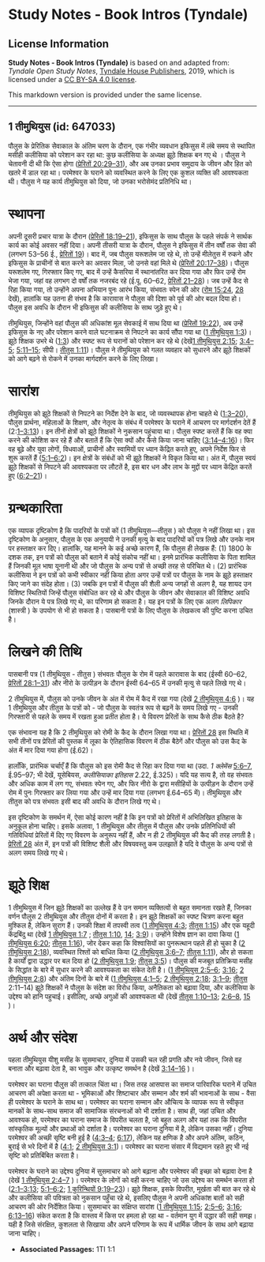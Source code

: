 # Study Notes - Book Intros (Tyndale)

## License Information

**Study Notes - Book Intros (Tyndale)** is based on and adapted from: _Tyndale Open Study Notes_, [Tyndale House Publishers](https://tyndaleopenresources.com/), 2019, which is licensed under a [CC BY-SA 4.0 license](https://creativecommons.org/licenses/by-sa/4.0/legalcode.en).

This markdown version is provided under the same license.



--------------------------------

## 1 तीमुथियुस (id: 647033)

पौलुस के प्रेरितिक सेेवाकाल के अंतिम चरण के दौरान, एक गंभीर व्यवधान इफिसुस में लंबे समय से स्थापित मसीही कलीसिया को परेशान कर रहा था: कुछ कलीसिया के अध्यक्ष झूठे शिक्षक बन गए थे । पौलुस ने चेतावनी दी थी कि ऐसा होगा ([प्रेरितों 20:29–31](https://ref.ly/Acts20:29-Acts20:31)), और अब उनका प्रभाव समुदाय के जीवन और हित को खतरे में डाल रहा था। परमेश्वर के घराने को व्यवस्थित करने के लिए एक कुशल व्यक्ति की आवश्यकता थी। पौलुस ने यह कार्य तीमुथियुस को दिया, जो उनका भरोसेमंद प्रतिनिधि था।

स्थापना
=======

अपनी दूसरी प्रचार यात्रा के दौरान ([प्रेरितों 18:19–21](https://ref.ly/Acts18:19-Acts18:21)), इफिसुस के साथ पौलुस के पहले संपर्क ने सार्थक कार्य का कोई अवसर नहीं दिया। अपनी तीसरी यात्रा के दौरान, पौलुस ने इफिसुस में तीन वर्षों तक सेवा की (लगभग 53–56 ई., [प्रेरितों 19](https://ref.ly/Acts19:1-Acts19:41))। बाद में, जब पौलुस यरूशलेम जा रहे थे, तो उन्हें मीलेतुस में रुकने और इफिसुस के प्राचीनों से बात करने का अवसर मिला, जो उनसे वहां मिले थे ([प्रेरितों 20:17–38](https://ref.ly/Acts20:17-Acts20:38))। पौलुस यरूशलेम गए, गिरफ्तार किए गए, बाद में उन्हें कैसरिया में स्थानांतरित कर दिया गया और फिर उन्हें रोम भेजा गया, जहां वह लगभग दो वर्षों तक नजरबंद रहे (ई.पू. 60–62, [प्रेरितों 21–28](https://ref.ly/Acts21:1-Acts28:31))। जब उन्हें कैद से रिहा किया गया, तो उन्होंने अपना अभियान पुनः आरंभ किया, संभवतः स्पेन की ओर ([रोम 15:24](https://ref.ly/Rom15:24), [28](https://ref.ly/Rom15:28) देखें), हालांकि यह उतना ही संभव है कि कारावास ने पौलुस की दिशा को पूर्व की ओर बदल दिया हो। पौलुस इस अवधि के दौरान भी इफिसुस की कलीसिया के साथ जुड़े हुए थे।

तीमुथियुस, जिन्होंने वहां पौलुस की अधिकांश मूल सेवकाई में साथ दिया था ([प्रेरितों 19:22](https://ref.ly/Acts19:22)), अब उन्हें इफिसुस के नए और परेशान करने वाले घटनाक्रम से निपटने का कार्य सौंपा गया था ([1 तीमुथियुस 1:3](https://ref.ly/1Tim1:3))। झूठे शिक्षक उभरे थे ([1:3](https://ref.ly/1Tim1:3)) और स्पष्ट रूप से घरानों को परेशान कर रहे थे (देखें[1 तीमुथियुस 2:15](https://ref.ly/1Tim2:15); [3:4–5](https://ref.ly/1Tim3:4-1Tim3:5); [5:11–15](https://ref.ly/1Tim5:11-1Tim5:15); सीपी। [तीतुस 1:11](https://ref.ly/Titus1:11))। पौलुस ने तीमुथियुस को गलत व्यवहार को सुधारने और झूठे शिक्षकों को आगे बढ़ने से रोकने में उनका मार्गदर्शन करने के लिए लिखा।

सारांश
======

तीमुथियुस को झूठे शिक्षकों से निपटने का निर्देश देने के बाद, जो व्यवस्थापक होना चाहते थे ([1:3–20](https://ref.ly/1Tim1:3-1Tim1:20)), पौलुस प्रार्थना, महिलाओं के शिक्षण, और नेतृत्व के संबंध में परमेश्वर के घराने में आचरण पर मार्गदर्शन देतें हैं (2:[1–3:13](https://ref.ly/1Tim2:1-1Tim3:13))। इन तीनों क्षेत्रों को झूठे शिक्षकों ने नुकसान पहुंचाया था। पौलुस स्पष्ट करतें हैं कि वह क्या करने की कोशिश कर रहे हैं और बतातें हैं कि ऐसा क्यों और कैसे किया जाना चाहिए ([3:14–4:16](https://ref.ly/1Tim3:14-1Tim4:16))। फिर वह बूढ़े और युवा लोगों, विधवाओं, प्राचीनों और स्वामियों पर ध्यान केंद्रित करते हुए, अपने निर्देश फिर से शुरू करतें हैं ([5:1–6:2](https://ref.ly/1Tim5:1-1Tim6:2))। इन क्षेत्रों के संबंधों को भी झूठे शिक्षकों ने विकृत किया था। अंत में, पौलुस स्वयं झूठे शिक्षकों से निपटने की आवश्यकता पर लौटतें है, इस बार धन और लाभ के मुद्दों पर ध्यान केंद्रित करतें हुए ([6:2–21](https://ref.ly/1Tim6:2-1Tim6:21))।

ग्रन्थकारिता
============

एक व्यापक दृष्टिकोण है कि पादरियों के पत्रों कों (1 तीमुथियुस—तीतुस ) को पौलुस ने नहीं लिखा था। इस दृष्टिकोण के अनुसार, पौलुस के एक अनुयायी ने उनकी मृत्यु के बाद पादरियों कों पत्र लिखे और उनके नाम पर हस्ताक्षर कर दिए। हालांकि, यह मानने के कई अच्छे कारण हैं, कि पौलुस ही लेखक हैं: (1\) 1800 के दशक तक, इन पत्रों को पौलुस कों बताने में कोई संकोच नहीं था। इनमे प्रारंभिक कलीसिया के पिता शामिल हैं जिनकी मूल भाषा यूनानी थी और जो पौलुस के अन्य पत्रों से अच्छी तरह से परिचित थे। (2\) प्रारंभिक कलीसिया ने इन पत्रों को कभी स्वीकार नहीं किया होता अगर उन्हें पत्रों पर पौलुस के नाम के झूठे हस्ताक्षर किए जाने का संदेह होता। (3\) जबकि इन पत्रों में पौलुस की शैली अन्य जगहों से अलग है, यह शायद उन विशिष्ट स्थितियों जिन्हें पौलुस संबोधित कर रहे थे और पौलुस के जीवन और सेवाकाल की विशिष्ट अवधि जिनके दौरान ये पत्र लिखे गए थे, का परिणाम हो सकता है। यह इन पत्रों के लिए एक अलग *लिपिकार* (शास्त्री ) के उपयोग से भी हो सकता है। पासबानी पत्रों के लिए पौलुस के लेखकत्व की पुष्टि करना उचित है।

लिखने की तिथि
=============

पासबानी पत्र (1 तीमुथियुस \- तीतुस ) संभवतः पौलुस के रोम में पहले कारावास के बाद (ईस्वी 60–62, [प्रेरितों 28:1–31](https://ref.ly/Acts28:1-Acts28:31)) और नीरो के उत्पीड़न के दौरान ईस्वी 64–65 में उनकी मृत्यु से पहले लिखे गए थे।

2 तीमुथियुस में, पौलुस को उनके जीवन के अंत में रोम में कैद में रखा गया (देखें [2 तीमुथियुस 4:6](https://ref.ly/2Tim4:6) )। यह 1 तीमुथियुस और तीतुस के पत्रों को \- जो पौलुस के स्वतंत्र रूप से बढ़नें के समय लिखे गए \- उनकी गिरफ्तारी से पहले के समय में रखता हुआ प्रतीत होता है। ये विवरण प्रेरितों के साथ कैसे ठीक बैठते है?

एक संभावना यह है कि 2 तीमुथियुस को रोमी के कैद के दौरान लिखा गया था। [प्रेरितों 28](https://ref.ly/Acts28:1-Acts28:31) इस स्थिति में सभी तीनों पत्र प्रेरितों की पुस्तक में लूका के ऐतिहासिक विवरण में ठीक बैठेगें और पौलुस को उस कैद के अंत में मार दिया गया होगा (ई.62\)।

हालाँकि, प्रारंभिक चर्चाएँ हैं कि पौलुस को इस रोमी कैद से रिहा कर दिया गया था (उदा. *1 क्लेमेंस* [5:6–7](https://ref.ly/1Tim5:6-1Tim5:7), ई.95–97; भी देखें, यूसेबियस, *कलीसियाका इतिहास* 2\.22, ई.325\)। यदि यह सत्य है, तो वह संभवतः और अधिक काम में लग गए, संभवतः स्पेन गए, और फिर नीरो के द्वारा मसीहियों के उत्पीड़न के दौरान उन्हें रोम में पुनः गिरफ्तार कर लिया गया और उन्हें मार दिया गया (लगभग ई.64–65 में)। तीमुथियुस और तीतुस को पत्र संभवतः इसी बाद की अवधि के दौरान लिखे गए थे।

इस दृष्टिकोण के समर्थन में, ऐसा कोई कारण नहीं है कि इन पत्रों को प्रेरितों में अभिलिखित इतिहास के अनुकूल होना चाहिए। इसके अलावा, 1 तीमुथियुस और तीतुस में पौलुस और उनके प्रतिनिधियों की गतिविधियां प्रेरितों में दिए गए विवरण के अनुरूप नहीं हैं, और न ही 2 तीमुथियुस की कैद की तरह लगती है। [प्रेरितों 28](https://ref.ly/Acts28:1-Acts28:31) अंत में, इन पत्रों की विशिष्ट शैली और विषयवस्तु कम उलझातें है यदि वे पौलुस के अन्य पत्रों से अलग समय लिखे गए थे।

झूठे शिक्ष
==========

1 तीमुथियुस में जिन झूठे शिक्षकों का उल्लेख हैं वे उन समान व्यक्तित्वों से बहुत समानता रखते हैं, जिनका वर्णन पौलुस 2 तीमुथियुस और तीतुस दोनों में करता है। इन झूठे शिक्षकों का स्पष्ट चित्रण करना बहुत मुश्किल है, लेकिन सुराग हैं। उनकी शिक्षा में तपस्वी तत्व ([1 तीमुथियुस 4:3](https://ref.ly/1Tim4:3); [तीतुस 1:15](https://ref.ly/Titus1:15)) और एक यहूदी केंद्रबिंदु था (देखें [1 तीमुथियुस 1:7](https://ref.ly/1Tim1:7) ; [तीतुस 1:10](https://ref.ly/Titus1:10), [14](https://ref.ly/Titus1:14); [3:9](https://ref.ly/Titus3:9))। उन्होंने विशेष ज्ञान का दावा किया ([1 तीमुथियुस 6:20](https://ref.ly/1Tim6:20); [तीतुस 1:16](https://ref.ly/Titus1:16)), जोर देकर कहा कि विश्वासियों का पुनरूत्थान पहले ही हो चुका है ([2 तीमुथियुस 2:18](https://ref.ly/2Tim2:18)), व्यवस्थित रिश्तों को बाधित किया ([2 तीमुथियुस 3:6–7](https://ref.ly/2Tim3:6-2Tim3:7); [तीतुस 1:11](https://ref.ly/Titus1:11)), और हो सकता है कार्यों द्वारा उद्धार पर बल दिया हो ([2 तीमुथियुस 1:9](https://ref.ly/2Tim1:9); [तीतुस 3:5](https://ref.ly/Titus3:5))। पौलुस की मजबूत प्रतिक्रिया मसीह के सिद्धांत के बारे में सुधार करने की आवश्यकता का संकेत देती है। ([1 तीमुथियुस 2:5–6](https://ref.ly/1Tim2:5-1Tim2:6); [3:16](https://ref.ly/1Tim3:16); [2 तीमुथियुस 2:8](https://ref.ly/2Tim2:8)) और अंतिम दिनों के बारे में ([1 तीमुथियुस 4:1–5](https://ref.ly/1Tim4:1-1Tim4:5); [2 तीमुथियुस 2:18](https://ref.ly/2Tim2:18); [3:1–9](https://ref.ly/2Tim3:1-2Tim3:9); [तीतुस](https://ref.ly/Titus2:11-Titus2:14) 2:11–14\) झूठे शिक्षकों ने पौलुस के संदेश का विरोध किया, अनैतिकता को बढ़ावा दिया, और कलीसिया के उद्देश्य को हानि पहुचाई। इसीलिए, अच्छे अगुओं की आवश्यकता थी (देखें [तीतुस 1:10–13](https://ref.ly/Titus1:10-Titus1:13); [2:6–8](https://ref.ly/Titus2:6-Titus2:8), [15](https://ref.ly/Titus2:15) )।

अर्थ और संदेश
=============

पहला तीमुथियुस यीशु मसीह के सुसमाचार, दुनिया में उसकी चल रही प्रगति और नये जीवन, जिसे वह बनाता और बढ़ावा देता है, का भावुक और उत्कृष्ट समर्थन है (देखें [3:14–16](https://ref.ly/1Tim3:14-1Tim3:16) )।

परमेश्वर का घराना पौलुस की तत्काल चिंता था। जिस तरह आसपास का समाज पारिवारिक घराने में उचित आचरण की अपेक्षा करता था \- भूमिकाओं और शिष्टाचार और सम्मान और शर्म की भावनाओं के साथ \- वैसा ही परमेश्वर के घराने के साथ था। परमेश्वर का घराना सम्मान और औचित्य के व्यापक रूप से स्वीकृत मानकों के साथ\-साथ समाज की सामाजिक संरचनाओं को भी दर्शाता है। साथ ही, जहां उचित और आवश्यक हो, परमेश्वर का घराना समाज के विपरीत चलता है, जो बहुत अलग और यहां तक कि विपरीत सांस्कृतिक मूल्यों और प्रथाओं को दर्शाता है। परमेश्वर का घराना दुनिया में है, लेकिन उसका नहीं। दुनिया परमेश्वर की अच्छी सृष्टि बनी हुई है ([4:3–4](https://ref.ly/1Tim4:3-1Tim4:4); [6:17](https://ref.ly/1Tim6:17)), लेकिन यह क्षणिक है और अपने अंतिम, कठिन, बुराई से भरे दिनों में है ([4:1](https://ref.ly/1Tim4:1); [2 तीमुथियुस 3:1](https://ref.ly/2Tim3:1))। परमेश्वर का घराना संसार में विद्यमान रहते हुए भी नई सृष्टि को प्रतिबिंबित करता है।

परमेश्वर के घराने का उद्देश्य दुनिया में सुसमाचार को आगे बढ़ाना और परमेश्वर की इच्छा को बढ़ावा देना है (देखें [1 तीमुथियुस 2:4–7](https://ref.ly/1Tim2:4-1Tim2:7) )। परमेश्वर के लोगों को वही करना चाहिए जो उस उद्देश्य का समर्थन करता हो ([2:1–3:13](https://ref.ly/1Tim2:1-1Tim3:13); [5:1–6:2](https://ref.ly/1Tim5:1-1Tim6:2); [1 कुरिन्थियों 9:19–23](https://ref.ly/1Cor9:19-1Cor9:23))। झूठे शिक्षक, इसके विपरीत, मूर्खता की बात कर रहे थे और कलीसिया की पवित्रता को नुकसान पहुँचा रहे थे, इसलिए पौलुस ने अपनी अधिकांश बातों को सही आचरण की ओर निर्देशित किया। सुसमाचार का संक्षिप्त सारांश ([1 तीमुथियुस 1:15](https://ref.ly/1Tim1:15); [2:5–6](https://ref.ly/1Tim2:5-1Tim2:6); [3:16](https://ref.ly/1Tim3:16); [6:13–16](https://ref.ly/1Tim6:13-1Tim6:16)) संकेत करता है कि वास्तव में किस पर हमला हो रहा था \- वर्तमान युग में उद्धार की सही समझ। यही है जिसे संरक्षित, कुशलता से सिखाया और अपने परिणाम के रूप में धार्मिक जीवन के साथ आगे बढ़ाया जाना चाहिए।

* **Associated Passages:** 1TI 1:1

